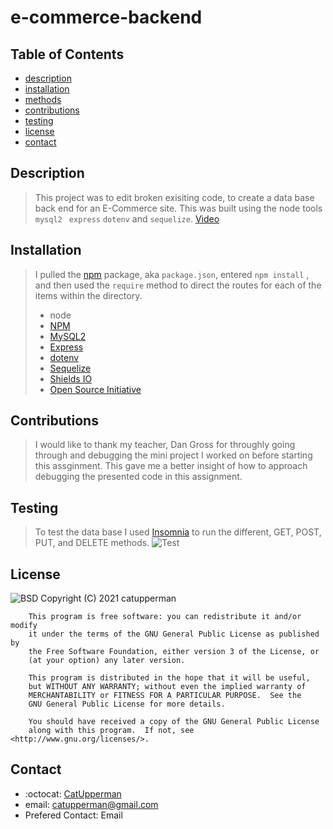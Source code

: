 # e-commerce-backend
## Table of Contents
* [description](#description)
* [installation](#installation)
* [methods](#methods)
* [contributions](#contributions)
* [testing](#testing)
* [license](#license)
* [contact](#contact)


## Description
> This project was to edit broken exisiting code, to create a data base back end for an E-Commerce site. This was built using the node tools ```mysql2``` ``` express```  ```dotenv``` and ```sequelize```.
[Video](https://drive.google.com/file/d/1TUHW5juOA7P6-5NkgP2Ld-G21ohv5UAL/view)

## Installation
> I pulled the [npm](https://www.npmjs.com/) package, aka ```package.json```, entered ```npm install``` , and then used the ```require``` method to direct the routes for each of the items within the directory.  
> * node 
> * [NPM](https://www.npmjs.com/)
> * [MySQL2](https://www.npmjs.com/package/mysql2)
> * [Express](https://www.npmjs.com/package/express)
> * [dotenv](https://www.npmjs.com/package/dotenv)
> * [Sequelize](https://www.npmjs.com/package/sequelize)
> * [Shields IO](https://shields.io/category/license) 
> * [Open Source Initiative](https://opensource.org/licenses/BSD-3-Clause) 
## Contributions
> I would like to thank my teacher, Dan Gross for throughly going through and debugging the mini project I worked on before starting this assginment.  This gave me a better insight of how to approach debugging the presented code in this assignment.
## Testing
> To test the data base I used [Insomnia](https://insomnia.rest/) to run the different, GET, POST, PUT, and DELETE methods.
>![Test](images/insominiaecommerce.gif)
## License
![BSD](https://img.shields.io/badge/License-GPL-blue)
Copyright (C) 2021 catupperman

        This program is free software: you can redistribute it and/or modify
        it under the terms of the GNU General Public License as published by
        the Free Software Foundation, either version 3 of the License, or
        (at your option) any later version.
        
        This program is distributed in the hope that it will be useful,
        but WITHOUT ANY WARRANTY; without even the implied warranty of
        MERCHANTABILITY or FITNESS FOR A PARTICULAR PURPOSE.  See the
        GNU General Public License for more details.
        
        You should have received a copy of the GNU General Public License
        along with this program.  If not, see <http://www.gnu.org/licenses/>.
## Contact
* :octocat: [CatUpperman](github.com/catupperman)
* email:  catupperman@gmail.com
* Prefered Contact: Email